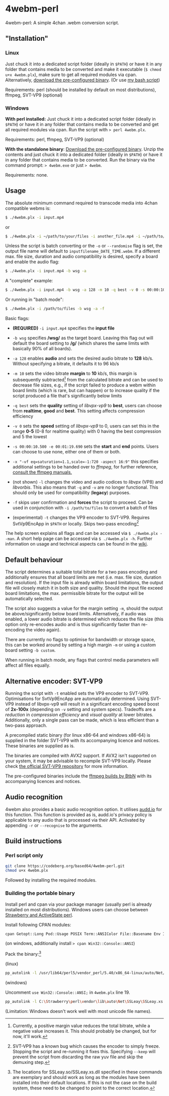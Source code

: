 # 4webm-perl

4webm-perl: A simple 4chan .webm conversion script.

## "Installation"

### Linux

Just chuck it into a dedicated script folder (ideally in `$PATH`) or have it in any folder that contains media to be converted and make it executable (`$ chmod u+x 4webm.plx`), make sure to get all required modules via cpan. Alternatively, [download the pre-configured binary](https://codeberg.org/based64/4webm-perl/releases). (Or use [my bash script](https://www.codeberg.org/based64/4webm "4webm-bash"))

Requirements: perl (should be installed by default on most distributions), ffmpeg, SVT-VP9 (optional)

### Windows

**With perl installed:** Just chuck it into a dedicated script folder (ideally in `$PATH`) or have it in any folder that contains media to be converted and get all required modules via cpan. Run the script with `> perl 4webm.plx`.

Requirements: perl, ffmpeg, SVT-VP9 (optional)

**With the standalone binary**: [Download the pre-configured binary](https://codeberg.org/based64/4webm-perl/releases). Unzip the contents and just chuck it into a dedicated folder (ideally in `$PATH`) or have it in any folder that contains media to be converted. Run the binary via the command prompt: `> 4webm.exe` or just `> 4webm`.

Requirements: none.

## Usage

The absolute minimum command required to transcode media into 4chan compatible webms is:

```bash
$ ./4webm.plx -i input.mp4
```
or
```bash
$ ./4webm.plx -i ~/path/to/your/files -i another_file.mp4 -i ~/path/to/another/folder
```
Unless the script is batch converting or the `-o` or `--randomise` flag is set, the output file name will default to `inputfilename_DATE_TIME.webm`. If a different max. file size, duration and audio compatibility is desired, specify a board and enable the audio flag:

```bash
$ ./4webm.plx -i input.mp4 -b wsg -a
```
A "complete" example:

```bash
$ ./4webm.plx -i input.mp4 -b wsg -a 128 -m 10 -q best -v 0 -s 00:00:10.500 -e 00:01:19.690 -x "-vf eq=saturation=1.1,scale=-1:720 -aspect 16:9"
```

Or running in "batch mode":

```bash
$ ./4webm.plx -i /path/to/files -b wsg -a -f
```

Basic flags:
* **(REQUIRED)** `-i input.mp4` specifies the **input file**
* `-b wsg` specifies **/wsg/** as the target board. Leaving this flag out will default the board setting to **/g/** (which shares the same limits with basically 90% of all boards).
* `-a 128` enables **audio** and sets the desired audio bitrate to **128** kb/s. Without specifying a bitrate, it defaults it to 96 kb/s
* `-m 10` sets the video bitrate **margin** to **10** kb/s, this margin is subsequently subtracted[^1] from the calculated bitrate and can be used to decrease file sizes, e.g., if the script failed to produce a webm within board limits (which is rare, but can happen) or to increase quality if the script produced a file that's significantly below limits
* `-q best` sets the **quality** setting of *libvpx-vp9* to **best**, users can choose from **realtime**, **good** and **best**. This setting affects compression efficiency
* `-v 0` sets the **speed** setting of *libvpx-vp9* to 0, users can set this in the range **0-5** (0-8 for realtime quality) with 0 having the best compression and 5 the lowest
* `-s 00:00:10.500 -e 00:01:19.690` sets the **start** and **end** points. Users can choose to use none, either one of them or both.
* `-x "-vf eq=saturation=1.1,scale=-1:720 -aspect 16:9"` this specifies additional settings to be handed over to *ffmpeg*, for further reference, [consult the ffmpeg manuals.](https://trac.ffmpeg.org/wiki "ffmpeg documentation")

* (not shown) `-l` changes the video and audio codices to *libvpx* (VP8) and *libvorbis*. This also means that `-q` and `-v` are no longer functional. This should only be used for compatibility (**legacy**) purposes.

* `-f` skips user confirmation and **forces** the script to proceed. Can be used in conjunction with `-i /path/to/files` to convert a batch of files

* (experimental) `-t` changes the VP9 encoder to SVT-VP9. Requires SvtVp9EncApp in `$PATH` or locally. Skips two-pass encoding[^2]

The help screen explains all flags and can be accessed via `$ ./4webm.plx --man`. A short help page can be accessed via `$ ./4webm.plx -h`. Further information on usage and technical aspects can be found in the [wiki](https://codeberg.org/based64/4webm-perl/wiki/Home).

## Default behaviour

The script determines a suitable total bitrate for a two pass encoding and additionally ensures that all board limits are met (i.e. max. file size, duration and resolution). If the input file is already within board limitations, the output file will closely match it in both size and quality. Should the input file exceed board limitations, the max. permissible bitrate for the output will be automatically selected.

The script also suggests a value for the margin setting `-m`, should the output be above/significantly below board limits. Alternatively, if audio was enabled, a lower audio bitrate is determined which reduces the file size (this option only re-encodes audio and is thus significantly faster than re-encoding the video again). 

There are currently no flags to optimise for bandwidth or storage space, this can be worked around by setting a high margin `-m` or using a custom board setting `-b custom`.

When running in batch mode, any flags that control media parameters will affect all files equally.

## Alternative encoder: SVT-VP9

Running the script with `-t` enabled sets the VP9 encoder to SVT-VP9. Optimisations for SvtVp9EncApp are automatically determined. Using SVT-VP9 instead of libvpx-vp9 will result in a significant encoding speed boost of **2x-100x** (depending on `-v` setting and system specs). Tradeoffs are a *reduction* in *compression efficiency* and *visual quality* at lower bitrates. Additionally, only a single pass can be made, which is less efficient than a two-pass approach.

A precompiled static binary (for linux x86-64 and windows x86-64) is supplied in the folder SVT-VP9 with its accompanying licence and notices. These binaries are supplied as is.

The binaries are compiled with AVX2 support. If AVX2 isn't supported on your system, it may be advisable to recompile SVT-VP9 locally. Please check [the official SVT-VP9 repository](https://github.com/OpenVisualCloud/SVT-VP9) for more information.

The pre-configured binaries include the [ffmpeg builds by BtbN](https://github.com/BtbN/FFmpeg-Builds) with its accompanying licences and notices.

## Audio recognition

4webm also provides a basic audio recognition option. It utilises [audd.io](https://audd.io/) for this function. This function is provided as is, audd.io's privacy policy is applicable to any audio that is processed via their API. Activated by appending `-r` or `--recognise` to the arguments.

## Build instructions

### Perl script only

```bash
git clone https://codeberg.org/based64/4webm-perl.git
chmod u+x 4webm.plx
```

Followed by installing the required modules.

### Building the portable binary

Install perl and cpan via your package manager (usually perl is already installed on most distributions). Windows users can choose between [Strawberry and ActiveState perl](https://www.perl.org/get.html).

Install following CPAN modules:

```bash
cpan Getopt::Long Pod::Usage POSIX Term::ANSIColor File::Basename Env IPC::Run File::Copy JSON PAR LWP::UserAgent HTTP::Request pp App::PP::Autolink
```

(on windows, additionally install `> cpan Win32::Console::ANSI`)

Pack the binary:[^3]

(linux)
```bash
pp_autolink -l /usr/lib64/perl5/vendor_perl/5.40/x86_64-linux/auto/Net/SSLeay/SSLeay.so -M Getopt::Long -M Pod::Usage -M POSIX -M Term::ANSIColor -M File::Basename -M Env -M IPC::Run -M Cwd -M File::Copy -M LWP::UserAgent -M LWP::Protocol::https -M HTTP::Request -M JSON -o 4webm 4webm.plx
```

(windows)

Uncomment `use Win32::Console::ANSI;` in `4webm.plx` line 19.

```bash
pp_autolink -l C:\Strawberry\perl\vendor\lib\auto\Net\SSLeay\SSLeay.xs.dll -l C:\Strawberry\perl\vendor\lib\auto\Crypt\SSLeay\SSLeay.xs.dll -M Getopt::Long -M Pod::Usage -M POSIX -M Term::ANSIColor -M File::Basename -M Env -M IPC::Run -M Cwd -M File::Copy -M Win32::Console::ANSI -M LWP::UserAgent -M LWP::Protocol::https -M HTTP::Request -M JSON -o 4webm.exe 4webm.plx
```

(Limitation: Windows doesn't work well with most unicode file names).

[^1]: Currently, a positive margin value reduces the total bitrate, while a negative value increases it. This should probably be changed, but for now, it'll work.

[^2]: SVT-VP9 has a known bug which causes the encoder to simply freeze. Stopping the script and re-running it fixes this. Specifying `--keep` will prevent the script from discarding the raw yuv file and skip the demuxing step.

[^3]: The locations for SSLeay.so/SSLeay.xs.dll specified in these commands are exemplary and should work as long as the modules have been installed into their default locations. If this is not the case on the build system, these need to be changed to point to the correct location.